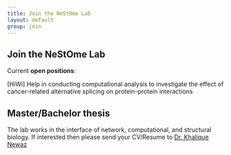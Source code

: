 ```yaml
---
title: Join the NeStOme Lab
layout: default
group: join
---
```


## Join the NeStOme Lab

Current **open positions**:<br/>

[HiWi] Help in conducting computational analysis to investigate the effect of cancer-related alternative splicing on protein-protein interactions
<br/>

## Master/Bachelor thesis

The lab works in the interface of network, computational, and structural biology. If interested then please send your CV/Resume to [Dr. Khalique Newaz](/contact)
